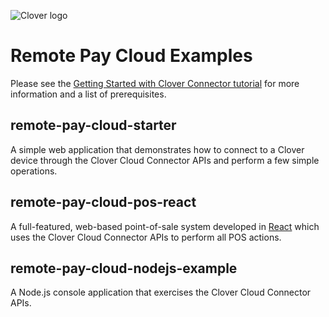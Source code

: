 ![Clover logo](https://www.clover.com/assets/images/public-site/press/clover_primary_gray_rgb.png)

# Remote Pay Cloud Examples

Please see the [Getting Started with Clover Connector tutorial](https://docs.clover.com/build/getting-started-with-clover-connector/) for more information and a list of prerequisites.

## remote-pay-cloud-starter
A simple web application that demonstrates how to connect to a Clover device through the Clover Cloud Connector APIs and perform a few simple operations.

## remote-pay-cloud-pos-react
A full-featured, web-based point-of-sale system developed in [React](https://reactjs.org/) which uses the Clover Cloud Connector APIs to perform all POS actions.

## remote-pay-cloud-nodejs-example
A Node.js console application that exercises the Clover Cloud Connector APIs.

